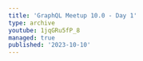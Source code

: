 ```yaml
---
title: 'GraphQL Meetup 10.0 - Day 1'
type: archive
youtube: 1jqGRu5fP_8
managed: true
published: '2023-10-10'
---
```

